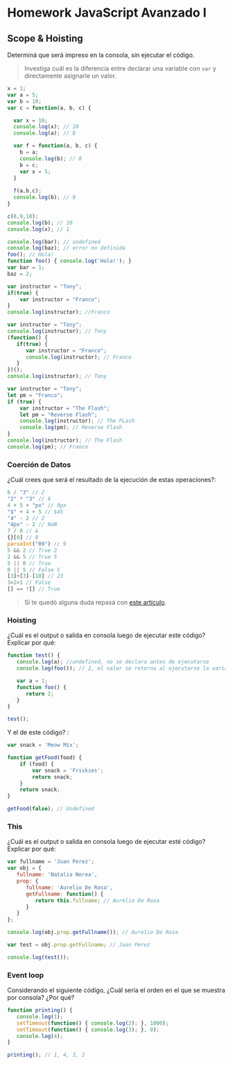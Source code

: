 
# Homework JavaScript Avanzado I

## Scope & Hoisting

Determiná que será impreso en la consola, sin ejecutar el código.

> Investiga cuál es la diferencia entre declarar una variable con `var` y directamente asignarle un valor.



```javascript
x = 1;
var a = 5;
var b = 10;
var c = function(a, b, c) {

  var x = 10;
  console.log(x); // 10
  console.log(a); // 8

  var f = function(a, b, c) {
    b = a;
    console.log(b); // 8
    b = c;
    var x = 5;
  }
  
  f(a,b,c);
  console.log(b); // 9
}

c(8,9,10);
console.log(b); // 10
console.log(x); // 1
```




```javascript
console.log(bar); // undefined
console.log(baz); // error no definida
foo(); // Hola!
function foo() { console.log('Hola!'); }
var bar = 1;
baz = 2;
```






```javascript
var instructor = "Tony";
if(true) {
    var instructor = "Franco";
}
console.log(instructor); //Franco
```




```javascript
var instructor = "Tony";
console.log(instructor); // Tony
(function() {
   if(true) {
      var instructor = "Franco";
      console.log(instructor); // Franco
   }
})();
console.log(instructor); // Tony
```






```javascript
var instructor = "Tony";
let pm = "Franco";
if (true) {
    var instructor = "The Flash";
    let pm = "Reverse Flash";
    console.log(instructor); // The FLash
    console.log(pm); // Reverse Flash
}
console.log(instructor); // The Flash
console.log(pm); // Franco
```
### Coerción de Datos

¿Cuál crees que será el resultado de la ejecución de estas operaciones?:

```javascript
6 / "3" // 2
"2" * "3" // 6 
4 + 5 + "px" // 9px
"$" + 4 + 5 // $45
"4" - 2 // 2
"4px" - 2 // NaN
7 / 0 // &
{}[0] // 0
parseInt("09") // 9
5 && 2 // True 2
2 && 5 // True 5
5 || 0 // True 
0 || 5 // False 5
[3]+[3]-[10] // 23
3>2>1 // False
[] == ![] // True
```

> Si te quedó alguna duda repasá con [este artículo](http://javascript.info/tutorial/object-conversion).


### Hoisting

¿Cuál es el output o salida en consola luego de ejecutar este código? Explicar por qué:

```javascript
function test() {
   console.log(a); //undefined, no se declara antes de ejecutarse
   console.log(foo()); // 2, el valor se retorna al ejecutarse la variable

   var a = 1;
   function foo() {
      return 2;
   }
}

test();
```

Y el de este código? :

```javascript
var snack = 'Meow Mix';

function getFood(food) {
    if (food) {
        var snack = 'Friskies';
        return snack;  
    }
    return snack;  
}

getFood(false); // Undefined
```


### This

¿Cuál es el output o salida en consola luego de ejecutar esté código? Explicar por qué:

```javascript
var fullname = 'Juan Perez';
var obj = {
   fullname: 'Natalia Nerea',
   prop: {
      fullname: 'Aurelio De Rosa',
      getFullname: function() {
         return this.fullname; // Aurelio De Rosa
      }
   }
};

console.log(obj.prop.getFullname()); // Aurelio De Rosa

var test = obj.prop.getFullname; // Juan Perez

console.log(test());
```

### Event loop

Considerando el siguiente código, ¿Cuál sería el orden en el que se muestra por consola? ¿Por qué?

```javascript
function printing() {
   console.log(1);
   setTimeout(function() { console.log(2); }, 1000);
   setTimeout(function() { console.log(3); }, 0);
   console.log(4);
}

printing(); // 1, 4, 3, 2
```
